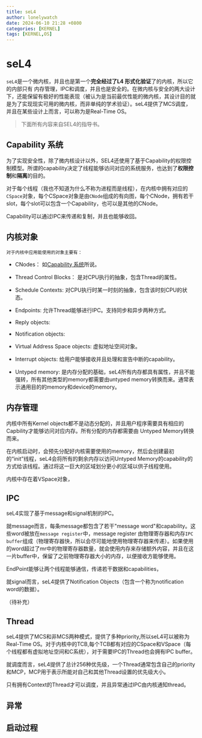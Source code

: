 ```yaml
---
title: seL4
author: lonelywatch
date: 2024-06-10 21:28 +0800
categories: [KERNEL]
tags: [KERNEL,OS]   
---
```


# seL4

`seL4`是一个微内核，并且也是第一个**完全经过了L4 形式化验证**了的内核，所以它的内部只有 内存管理，IPC和调度，并且也是安全的。在微内核与安全的两大设计下，还能保留有极好的性能表现（被认为是当前最优性能的微内核，其设计目的就是为了实现现实可用的微内核，而非单纯的学术验证）。seL4提供了MCS调度，并且在某些设计上而言，可以称为是Real-Time OS。

> 下面所有内容来自SEL4的指导书。

## Capability 系统

为了实现安全性，除了微内核设计以外，SEL4还使用了基于Capability的权限控制模型。所谓的capability决定了线程能够访问对应的系统服务，也达到了**权限控制**和**隔离**的目的。

对于每个线程（我也不知道为什么不称为进程而是线程），在内核中拥有对应的`CSpace`对象，每个CSpace对象是由`CNode`组成的有向图，每个CNode，拥有若干slot，每个slot可以包含一个Capability，也可以是其他的CNode。

Capability可以通过IPC来传递和复制，并且也能够收回。


## 内核对象

    对于内核中应用能使用的对象主要有：

- CNodes： 如[Capability 系统](#capability-系统)所说。

- Thread Control Blocks： 是对CPU执行的抽象，包含Thread的属性。

- Schedule Contexts: 对CPU执行时某一时刻的抽象，包含该时刻CPU的状态。

- Endpoints: 允许Thread能够进行IPC。支持同步和异步两种方式。

- Reply objects: 

- Notification objects:

- Virtual Address Space objects: 虚拟地址空间对象。

- Interrupt objects: 给用户能够接收并且处理和宣告中断的capability。

- Untyped memory: 是内存分配的基础，seL4所有内存都具有属性，并且不能强转，所有其他类型的memory都需要由untyped memory转换而来。通常表示通用目的的memory和device的memory。





## 内存管理

内核中所有Kernel objects都不是动态分配的，并且用户程序需要具有相应的Capbility才能够访问对应内存。所有分配的内存都需要由 Untyped Memory转换而来。

在内核启动时，会预先分配好内核需要使用的memory，然后会创建最初的“init”线程，seL4会将所有的剩余内存以访问Untyped Memory的capability的方式给该线程。通过将这一巨大的区域划分更小的区域以供子线程使用。

内核中存在着VSpace对象，

## IPC

seL4实现了基于message和signal机制的IPC。

就message而言，每条message都包含了若干"message word"和capability。这些word被放在`message register`中，message register 由物理寄存器和内存`IPC buffer`组成（物理寄存器快，所以会尽可能地使用物理寄存器来传递）。如果使用的word超过了mr中的物理寄存器数量，就会使用内存来存储额外内容，并且在这一片buffer中，保留了之前物理寄存器大小的内存，以便接收方能够使用。

EndPoint能够让两个线程能够通信，传递若干数据和capabilities，

就signal而言，seL4提供了Notification Objects（包含一个称为notification word的数据）。

（待补充）

## Thread

seL4提供了MCS和非MCS两种模式，提供了多种priority,所以seL4可以被称为Real-Time OS。对于内核中的TCB,每个TCB都有对应的CSpace和VSpace（每个线程都有虚拟地址空间和C系统），对于需要IPC的Thread也会拥有IPC buffer。

就调度而言，seL4提供了总计256种优先级，一个Thread通常包含自己的priority和MCP，MCP用于表示所能对自己和其他Thread设置的优先级大小。

只有拥有Context的Thread才可以调度，并且异常通过IPC由内核通知thread。

## 异常


## 启动过程














